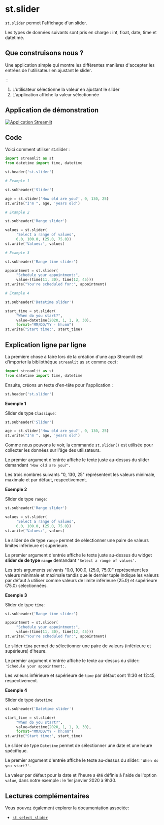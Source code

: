 # st.slider

`st.slider` permet l'affichage d'un slider.

Les types de données suivants sont pris en charge : int, float, date, time et datetime.

## Que construisons nous ?

Une application simple qui montre les différentes manières d'accepter les entrées de l'utilisateur en ajustant le slider.

 :
1. L'utilisateur sélectionne la valeur en ajustant le slider
2. L'application affiche la valeur sélectionnée

## Application de démonstration

[![Application Streamlit](https://static.streamlit.io/badges/streamlit_badge_black_white.svg)](https://share.streamlit.io/dataprofessor/st.slider/)


## Code
Voici comment utiliser st.slider :

```python
import streamlit as st
from datetime import time, datetime

st.header('st.slider')

# Example 1

st.subheader('Slider')

age = st.slider('How old are you?', 0, 130, 25)
st.write("I'm ", age, 'years old')

# Example 2

st.subheader('Range slider')

values = st.slider(
     'Select a range of values',
     0.0, 100.0, (25.0, 75.0))
st.write('Values:', values)

# Example 3

st.subheader('Range time slider')

appointment = st.slider(
     "Schedule your appointment:",
     value=(time(11, 30), time(12, 45)))
st.write("You're scheduled for:", appointment)

# Example 4

st.subheader('Datetime slider')

start_time = st.slider(
     "When do you start?",
     value=datetime(2020, 1, 1, 9, 30),
     format="MM/DD/YY - hh:mm")
st.write("Start time:", start_time)

```


## Explication ligne par ligne
La première chose à faire lors de la création d'une app Streamlit est d'importer la bibliothèque `streamlit` as `st` comme ceci :
```python
import streamlit as st
from datetime import time, datetime
```


Ensuite, créons un texte d'en-tête pour l'application :
```python
st.header('st.slider')
```

**Exemple 1**

Slider de type `Classique`:

```python
st.subheader('Slider')

age = st.slider('How old are you?', 0, 130, 25)
st.write("I'm ", age, 'years old')
```


Comme nous pouvons le voir, la commande `st.slider()` est utilisée pour collecter les données sur l'âge des utilisateurs.

Le premier argument d'entrée affiche le texte juste au-dessus du slider demandant `'How old are you?'`.

Les trois nombres suivants "0, 130, 25" représentent les valeurs minimale, maximale et par défaut, respectivement.

**Exemple 2**

Slider de type `range`:

```python
st.subheader('Range slider')

values = st.slider(
     'Select a range of values',
     0.0, 100.0, (25.0, 75.0))
st.write('Values:', values)
```

Le slider de de type `range` permet de sélectionner une paire de valeurs limites inférieure et supérieure.

Le premier argument d'entrée affiche le texte juste au-dessus du widget **slider de de type `range`** demandant `'Select a range of values'`.

Les trois arguments suivants "0.0, 100.0, (25.0, 75.0)" représentent les valeurs minimale et maximale tandis que le dernier tuple indique les valeurs par défaut à utiliser comme valeurs de limite inférieure (25.0) et supérieure (75.0) sélectionnées.

**Exemple 3**

Slider de type `time`:

```python
st.subheader('Range time slider')

appointment = st.slider(
     "Schedule your appointment:",
     value=(time(11, 30), time(12, 45)))
st.write("You're scheduled for:", appointment)
```

Le slider `time` permet de sélectionner une paire de valeurs (inférieure et supérieure) d'heure.

Le premier argument d'entrée affiche le texte au-dessus du slider: `'Schedule your appointment:`.

Les valeurs inférieure et supérieure de `time` par défaut sont 11:30 et 12:45, respectivement.

**Exemple 4**

Slider de type `datetime`:

```python
st.subheader('Datetime slider')

start_time = st.slider(
     "When do you start?",
     value=datetime(2020, 1, 1, 9, 30),
     format="MM/DD/YY - hh:mm")
st.write("Start time:", start_time)
```

Le slider de type `Datetime` permet de sélectionner une date et une heure spécifique.

Le premier argument d'entrée affiche le texte au-dessus du slider: `'When do you start?'`.

La valeur par défaut pour la date et l'heure a été définie à l'aide de l'option `value`, dans notre exemple : le 1er janvier 2020 à 9h30.

## Lectures complémentaires
Vous pouvez également explorer la documentation associée:
- [`st.select_slider`](https://docs.streamlit.io/library/api-reference/widgets/st.select_slider)